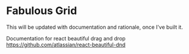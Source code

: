 # Fabulous Grid

This will be updated with documentation and rationale, once I've built it.

Documentation for react beautiful drag and drop <https://github.com/atlassian/react-beautiful-dnd>
